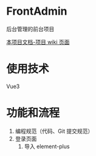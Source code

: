 # FrontAdmin

后台管理的前台项目

[本项目文档-项目 wiki 页面](https://github.com/hairyOwl/FrontAdmin/wiki)

# 使用技术

Vue3

# 功能和流程

1. 编程规范（代码、Git 提交规范）
2. 登录页面
   1. 导入 element-plus
